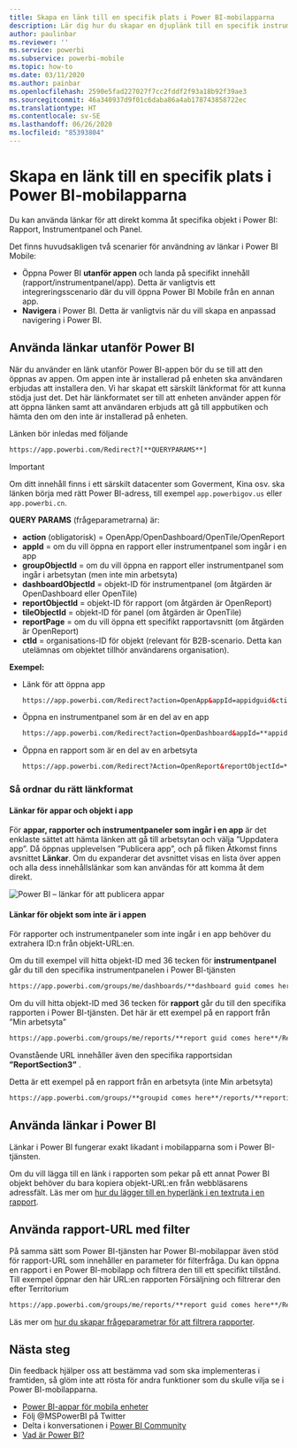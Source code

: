 ```yaml
---
title: Skapa en länk till en specifik plats i Power BI-mobilapparna
description: Lär dig hur du skapar en djuplänk till en specifik instrumentpanel, panel eller rapport i Power BI-mobilappen med en URI (Uniform Resource Identifier).
author: paulinbar
ms.reviewer: ''
ms.service: powerbi
ms.subservice: powerbi-mobile
ms.topic: how-to
ms.date: 03/11/2020
ms.author: painbar
ms.openlocfilehash: 2590e5fad227027f7cc2fddf2f93a18b92f39ae3
ms.sourcegitcommit: 46a340937d9f01c6daba86a4ab178743858722ec
ms.translationtype: HT
ms.contentlocale: sv-SE
ms.lasthandoff: 06/26/2020
ms.locfileid: "85393804"
---
```

# <a name="create-a-link-to-a-specific-location-in-the-power-bi-mobile-apps"></a>Skapa en länk till en specifik plats i Power BI-mobilapparna
Du kan använda länkar för att direkt komma åt specifika objekt i Power BI: Rapport, Instrumentpanel och Panel.

Det finns huvudsakligen två scenarier för användning av länkar i Power BI Mobile: 

* Öppna Power BI **utanför appen** och landa på specifikt innehåll (rapport/instrumentpanel/app). Detta är vanligtvis ett integreringsscenario där du vill öppna Power BI Mobile från en annan app. 
* **Navigera** i Power BI. Detta är vanligtvis när du vill skapa en anpassad navigering i Power BI.


## <a name="use-links-from-outside-of-power-bi"></a>Använda länkar utanför Power BI
När du använder en länk utanför Power BI-appen bör du se till att den öppnas av appen. Om appen inte är installerad på enheten ska användaren erbjudas att installera den. Vi har skapat ett särskilt länkformat för att kunna stödja just det. Det här länkformatet ser till att enheten använder appen för att öppna länken samt att användaren erbjuds att gå till appbutiken och hämta den om den inte är installerad på enheten.

Länken bör inledas med följande  
```html
https://app.powerbi.com/Redirect?[**QUERYPARAMS**]
```

> [!IMPORTANT]
> Om ditt innehåll finns i ett särskilt datacenter som Goverment, Kina osv. ska länken börja med rätt Power BI-adress, till exempel `app.powerbigov.us` eller `app.powerbi.cn`.   
>


**QUERY PARAMS** (frågeparametrarna) är:
* **action** (obligatorisk) = OpenApp/OpenDashboard/OpenTile/OpenReport
* **appId** = om du vill öppna en rapport eller instrumentpanel som ingår i en app 
* **groupObjectId** = om du vill öppna en rapport eller instrumentpanel som ingår i arbetsytan (men inte min arbetsyta)
* **dashboardObjectId** = objekt-ID för instrumentpanel (om åtgärden är OpenDashboard eller OpenTile)
* **reportObjectId** = objekt-ID för rapport (om åtgärden är OpenReport)
* **tileObjectId** = objekt-ID för panel (om åtgärden är OpenTile)
* **reportPage** = om du vill öppna ett specifikt rapportavsnitt (om åtgärden är OpenReport)
* **ctId** = organisations-ID för objekt (relevant för B2B-scenario. Detta kan utelämnas om objektet tillhör användarens organisation).

**Exempel:**

* Länk för att öppna app 
  ```html
  https://app.powerbi.com/Redirect?action=OpenApp&appId=appidguid&ctid=organizationid
  ```

* Öppna en instrumentpanel som är en del av en app 
  ```html
  https://app.powerbi.com/Redirect?action=OpenDashboard&appId=**appidguid**&dashboardObjectId=**dashboardidguid**&ctid=**organizationid**
  ```

* Öppna en rapport som är en del av en arbetsyta
  ```html
  https://app.powerbi.com/Redirect?Action=OpenReport&reportObjectId=**reportidguid**&groupObjectId=**groupidguid**&reportPage=**ReportSectionName**
  ```

### <a name="how-to-get-the-right-link-format"></a>Så ordnar du rätt länkformat

#### <a name="links-of-apps-and-items-in-app"></a>Länkar för appar och objekt i app

För **appar, rapporter och instrumentpaneler som ingår i en app** är det enklaste sättet att hämta länken att gå till arbetsytan och välja ”Uppdatera app”. Då öppnas upplevelsen ”Publicera app”, och på fliken Åtkomst finns avsnittet **Länkar**. Om du expanderar det avsnittet visas en lista över appen och alla dess innehållslänkar som kan användas för att komma åt dem direkt.

![Power BI – länkar för att publicera appar ](./media/mobile-apps-links/mobile-link-copy-app-links.png)

#### <a name="links-of-items-not-in-app"></a>Länkar för objekt som inte är i appen 

För rapporter och instrumentpaneler som inte ingår i en app behöver du extrahera ID:n från objekt-URL:en.

Om du till exempel vill hitta objekt-ID med 36 tecken för **instrumentpanel** går du till den specifika instrumentpanelen i Power BI-tjänsten 

```html
https://app.powerbi.com/groups/me/dashboards/**dashboard guid comes here**?ctid=**organization id comes here**`
```

Om du vill hitta objekt-ID med 36 tecken för **rapport** går du till den specifika rapporten i Power BI-tjänsten.
Det här är ett exempel på en rapport från ”Min arbetsyta”

```html
https://app.powerbi.com/groups/me/reports/**report guid comes here**/ReportSection3?ctid=**organization id comes here**`
```
Ovanstående URL innehåller även den specifika rapportsidan **”ReportSection3”** .

Detta är ett exempel på en rapport från en arbetsyta (inte Min arbetsyta)

```html
https://app.powerbi.com/groups/**groupid comes here**/reports/**reportid comes here**/ReportSection1?ctid=**organizationid comes here**
```

## <a name="use-links-inside-power-bi"></a>Använda länkar i Power BI

Länkar i Power BI fungerar exakt likadant i mobilapparna som i Power BI-tjänsten.

Om du vill lägga till en länk i rapporten som pekar på ett annat Power BI objekt behöver du bara kopiera objekt-URL:en från webbläsarens adressfält. Läs mer om [hur du lägger till en hyperlänk i en textruta i en rapport](https://docs.microsoft.com/power-bi/service-add-hyperlink-to-text-box).

## <a name="use-report-url-with-filter"></a>Använda rapport-URL med filter
På samma sätt som Power BI-tjänsten har Power BI-mobilappar även stöd för rapport-URL som innehåller en parameter för filterfråga. Du kan öppna en rapport i en Power BI-mobilapp och filtrera den till ett specifikt tillstånd. Till exempel öppnar den här URL:en rapporten Försäljning och filtrerar den efter Territorium

```html
https://app.powerbi.com/groups/me/reports/**report guid comes here**/ReportSection3?ctid=**organization id comes here**&filter=Store/Territory eq 'NC'
```

Läs mer om [hur du skapar frågeparametrar för att filtrera rapporter](https://docs.microsoft.com/power-bi/service-url-filters).

## <a name="next-steps"></a>Nästa steg
Din feedback hjälper oss att bestämma vad som ska implementeras i framtiden, så glöm inte att rösta för andra funktioner som du skulle vilja se i Power BI-mobilapparna. 

* [Power BI-appar för mobila enheter](mobile-apps-for-mobile-devices.md)
* Följ @MSPowerBI på Twitter
* Delta i konversationen i [Power BI Community](https://community.powerbi.com/)
* [Vad är Power BI?](../../fundamentals/power-bi-overview.md)

